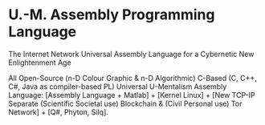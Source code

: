 # U.-M. Assembly Programming Language
The Internet Network Universal Assembly Language for a Cybernetic New Enlightenment Age

All Open-Source (n-D Colour Graphic & n-D Algorithmic) C-Based (C, C++, C#, Java as compiler-based PL) Universal U-Mentalism Assembly Language:
[Assembly Language + Matlab] + [Kernel Linux] + [New TCP-IP Separate (Scientific Societal use) Blockchain & (Civil Personal use) Tor Network] + [Q#, Phyton, Silq].
